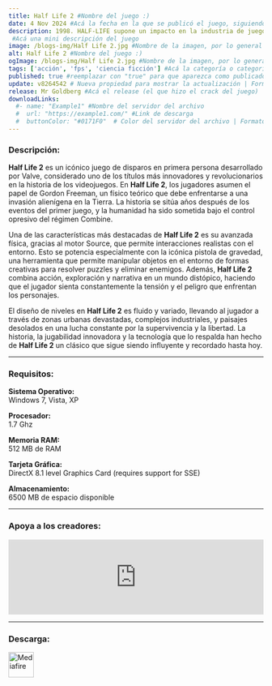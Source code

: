 ```yaml
---
title: Half Life 2 #Nombre del juego :)
date: 4 Nov 2024 #Acá la fecha en la que se publicó el juego, siguiendo este formato: Dia "30", Mes "Oct", Año "2024" = como debe quedar: 30 Oct 2024
description: 1998. HALF-LIFE supone un impacto en la industria de juegos con su combinación de acción frenética y narración continua y absorbente. El título de debut de Valve fue galardonado con más de 50 premios que lo consideraron el juego del año hasta convertirse en "El mejor juego para PC de la historia", galardón concedido por la revista PC Gamer, y ha vendido más de ocho millones de unidades en todo el mundo.
 #Acá una mini descripción del juego
image: /blogs-img/Half Life 2.jpg #Nombre de la imagen, por lo general es exactamente el mismo nombre que el juego excluyendo lo ":" (Dos puntos)
alt: Half Life 2 #Nombre del juego :)
ogImage: /blogs-img/Half Life 2.jpg #Nombre de la imagen, por lo general es exactamente el mismo nombre que el juego excluyendo lo ":" (Dos puntos)
tags: ['acción', 'fps', 'ciencia ficción'] #Acá la categoría o categorías del juego, si es más de una se coloca en este formato: ['categoría1', 'categoría2']
published: true #reemplazar con "true" para que aparezca como publicado
update: v8264542 # Nueva propiedad para mostrar la actualización | Formato: v1.0.0
release: Mr Goldberg #Acá el release (el que hizo el crack del juego) | Formato: Nicolhetti
downloadLinks:
  #- name: "Example1" #Nombre del servidor del archivo
  #  url: "https://example1.com/" #Link de descarga
  #  buttonColor: "#0171F0"  # Color del servidor del archivo | Formato hexadecimal | MediaFire: #0171F0 | Buzzheavier: #FF6600 |
---
```


<!--En VSCode seleccionando una palabra, por ejemplo: "Half Life 2" y apretando Ctrl+F2 se seleccionan todas las palabras iguales-->

### Descripción:
**Half Life 2** es un icónico juego de disparos en primera persona desarrollado por Valve, considerado uno de los títulos más innovadores y revolucionarios en la historia de los videojuegos. En **Half Life 2**, los jugadores asumen el papel de Gordon Freeman, un físico teórico que debe enfrentarse a una invasión alienígena en la Tierra. La historia se sitúa años después de los eventos del primer juego, y la humanidad ha sido sometida bajo el control opresivo del régimen Combine.

Una de las características más destacadas de **Half Life 2** es su avanzada física, gracias al motor Source, que permite interacciones realistas con el entorno. Esto se potencia especialmente con la icónica pistola de gravedad, una herramienta que permite manipular objetos en el entorno de formas creativas para resolver puzzles y eliminar enemigos. Además, **Half Life 2** combina acción, exploración y narrativa en un mundo distópico, haciendo que el jugador sienta constantemente la tensión y el peligro que enfrentan los personajes.

El diseño de niveles en **Half Life 2** es fluido y variado, llevando al jugador a través de zonas urbanas devastadas, complejos industriales, y paisajes desolados en una lucha constante por la supervivencia y la libertad. La historia, la jugabilidad innovadora y la tecnología que lo respalda han hecho de **Half Life 2** un clásico que sigue siendo influyente y recordado hasta hoy.
<!--Prompt para Chat-GPT: Hazme una descripción para el juego "Half Life 2" y cada que menciones "Half Life 2" ponlo en negrita -->

---

### Requisitos:
**Sistema Operativo:**  
Windows 7, Vista, XP

**Procesador:**  
1.7 Ghz

**Memoria RAM:**  
512 MB de RAM

**Tarjeta Gráfica:**  
DirectX 8.1 level Graphics Card (requires support for SSE)

**Almacenamiento:**  
6500 MB de espacio disponible

<!--Si falta o sobra un requisito se quita o se agrega manteniendo el mismo formato-->

---

### Apoya a los creadores:
<iframe src="https://store.steampowered.com/widget/220/" frameborder="0" style="background-color: transparent; width: 100% !important; aspect-ratio: 646 / 190;"></iframe>

<!--Reemplazar los numeros (AppID) del juego (en este caso 2668510) por el numero (AppID) correspondiente con el juego a publicar-->
<!--El AppID se encuentra en la URL del Juego en Steam-->

---

### Descarga:

[<img src="https://gist.github.com/cxmeel/0dbc95191f239b631c3874f4ccf114e2/raw/download.svg" alt="Mediafire" height="50" />](https://www.mediafire.com/file/20vbs7b2zv76q2l/Half-Life_2.zip/file)

<!-- # se debe reemplazar por el link de descarga-->

<!--NOMBRE-DEL-SERVICIO se debe reemplazar por el servicio donde está subido el juego-->